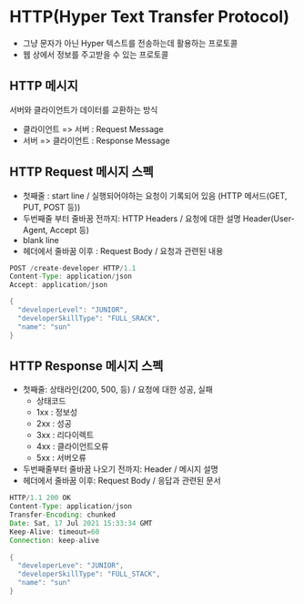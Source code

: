 # HTTP(Hyper Text Transfer Protocol)

* 그냥 문자가 아닌 Hyper 텍스트를 전송하는데 활용하는 프로토콜
* 웹 상에서 정보를 주고받을 수 있는 프로토콜

## HTTP 메시지

서버와 클라이언트가 데이터를 교환하는 방식

* 클라이언트 => 서버 : Request Message
* 서버 => 클라이언트 : Response Message



## HTTP Request 메시지 스펙

* 첫째줄 : start line / 실행되어야하는 요청이 기록되어 있음 (HTTP 메서드(GET, PUT, POST 등))
* 두번째줄 부터 줄바꿈 전까지: HTTP Headers / 요청에 대한 설명 Header(User-Agent, Accept 등)
* blank line
* 헤더에서 줄바꿈 이후 : Request Body / 요청과 관련된 내용

~~~java
POST /create-developer HTTP/1.1
Content-Type: application/json
Accept: application/json

{
  "developerLevel": "JUNIOR",
  "developerSkillType": "FULL_SRACK",
  "name": "sun"
}
~~~



## HTTP Response 메시지 스펙

* 첫째줄: 상태라인(200, 500, 등) / 요청에 대한 성공, 실패
  * 상태코드
  * 1xx : 정보성
  * 2xx : 성공
  * 3xx : 리다이렉트
  * 4xx : 클라이언트오류
  * 5xx : 서버오류
* 두번째줄부터 줄바꿈 나오기 전까지: Header / 메시지 설명
* 헤더에서 줄바꿈 이후: Request Body / 응답과 관련된 문서

~~~java
HTTP/1.1 200 OK
Content-Type: application/json
Transfer-Encoding: chunked
Date: Sat, 17 Jul 2021 15:33:34 GMT
Keep-Alive: timeout=60
Connection: keep-alive
  
{
  "developerLeve": "JUNIOR",
  "developerSkillType": "FULL_STACK",
  "name": "sun"
}
~~~

